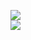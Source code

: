 [![](https://img.shields.io/badge/Made%20With-Github%20Spray-lightgrey.svg?style=for-the-badge&logo=github)](https://github.com/Annihil/github-spray#20208)  
[![](https://i.imgur.com/2DrTn0Z.gif)](https://github.com/Annihil/github-spray)